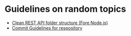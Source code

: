 # Guidelines on random topics

- [Clean REST API folder structure (Fore Node.js)](CleanRepoStructure.md)
- [Commit Guidelines for respository](CommitGuidelines.md)
